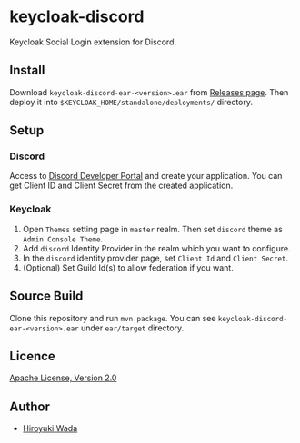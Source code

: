 # keycloak-discord

Keycloak Social Login extension for Discord.


## Install

Download `keycloak-discord-ear-<version>.ear` from [Releases page](https://github.com/wadahiro/keycloak-discord/releases).
Then deploy it into `$KEYCLOAK_HOME/standalone/deployments/` directory.

## Setup

### Discord

Access to [Discord Developer Portal](https://discordapp.com/developers/applications/#top) and create your application.
You can get Client ID and Client Secret from the created application.

### Keycloak

1. Open `Themes` setting page in `master` realm. Then set `discord` theme as `Admin Console Theme`.
2. Add `discord` Identity Provider in the realm which you want to configure.
3. In the `discord` identity provider page, set `Client Id` and `Client Secret`.
4. (Optional) Set Guild Id(s) to allow federation if you want.


## Source Build

Clone this repository and run `mvn package`.
You can see `keycloak-discord-ear-<version>.ear` under `ear/target` directory.


## Licence

[Apache License, Version 2.0](https://www.apache.org/licenses/LICENSE-2.0)


## Author

- [Hiroyuki Wada](https://github.com/wadahiro)

